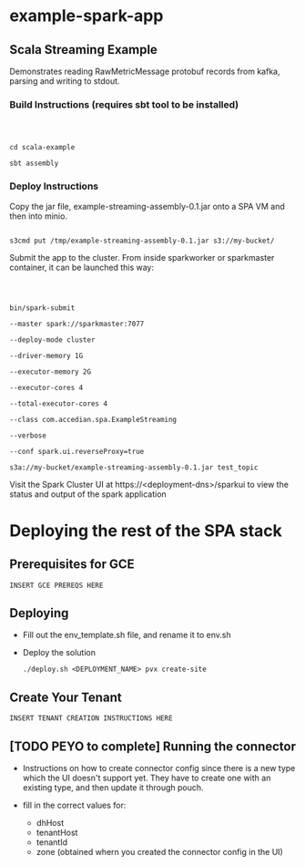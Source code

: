 # example-spark-app


## Scala Streaming Example
Demonstrates reading RawMetricMessage protobuf records from kafka, parsing and writing to stdout.

### Build Instructions (requires sbt tool to be installed)

<code>

cd scala-example \
sbt assembly 
</code>

### Deploy Instructions
Copy the jar file, example-streaming-assembly-0.1.jar onto a SPA VM and then into minio.

<code>
s3cmd put /tmp/example-streaming-assembly-0.1.jar s3://my-bucket/
</code>

Submit the app to the cluster. From inside sparkworker or sparkmaster container, it can be launched this way:

<code>

bin/spark-submit \
--master spark://sparkmaster:7077 \
--deploy-mode cluster \
--driver-memory 1G \
--executor-memory 2G \
--executor-cores 4 \
--total-executor-cores 4 \
--class com.accedian.spa.ExampleStreaming \
--verbose \
--conf spark.ui.reverseProxy=true \
s3a://my-bucket/example-streaming-assembly-0.1.jar test_topic
</code>

Visit the Spark Cluster UI at https://\<deployment-dns>/sparkui to view the status and output of the spark application

# Deploying the rest of the SPA stack

## Prerequisites for GCE
	INSERT GCE PREREQS HERE

## Deploying
- Fill out the env_template.sh file, and rename it to env.sh
- Deploy the solution

	`./deploy.sh <DEPLOYMENT_NAME> pvx create-site`

## Create Your Tenant
	INSERT TENANT CREATION INSTRUCTIONS HERE
	
## [TODO PEYO to complete] Running the connector
- Instructions on how to create connector config since there is a new type which the UI doesn't support yet. They have to create one with an existing type, and then update it through pouch.


- fill in the correct values for:
	- dhHost
	- tenantHost
	- tenantId 
	- zone (obtained whern you created the connector config in the UI) 

